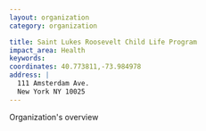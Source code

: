 ```yaml
---
layout: organization
category: organization

title: Saint Lukes Roosevelt Child Life Program
impact_area: Health
keywords: 
coordinates: 40.773811,-73.984978
address: |
  111 Amsterdam Ave.
  New York NY 10025
---
```

Organization's overview
